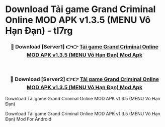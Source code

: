 # Download Tải game Grand Criminal Online MOD APK v1.3.5 (MENU Vô Hạn Đạn) - tl7rg


<div align="center">
<h3>🔴 Download [Server1] 👉👉 <a href="https://apk-comot.site?title=Tải_game_Grand_Criminal_Online_MOD_APK_v1.3.5_(MENU_Vô_Hạn_Đạn)">Tải game Grand Criminal Online MOD APK v1.3.5 (MENU Vô Hạn Đạn) Mod Apk</a></h3><br>
<h3>🔴 Download [Server2] 👉👉 <a href="https://apk-comot.site?title=Tải_game_Grand_Criminal_Online_MOD_APK_v1.3.5_(MENU_Vô_Hạn_Đạn)">Tải game Grand Criminal Online MOD APK v1.3.5 (MENU Vô Hạn Đạn) Mod Apk</a></h3>
</div>



Download Tải game Grand Criminal Online MOD APK v1.3.5 (MENU Vô Hạn Đạn) 

Download Tải game Grand Criminal Online MOD APK v1.3.5 (MENU Vô Hạn Đạn) Mod For Android